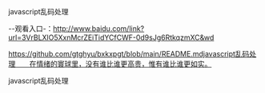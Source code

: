 javascript乱码处理

--观看入口-：http://www.baidu.com/link?url=3VrBLXlO5XxnMcrZEiTidYCfCWF-0d9sJg6RtkqzmXC&wd

https://github.com/gtghyu/bxkxpgt/blob/main/README.mdjavascript乱码处理　　在情绪的寰球里，没有谁比谁更高贵，惟有谁比谁更如实。

javascript乱码处理
